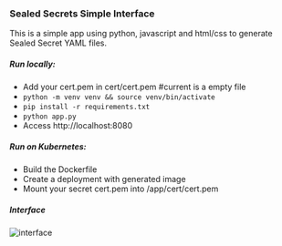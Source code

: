 ### Sealed Secrets Simple Interface

This is a simple app using python, javascript and html/css to generate Sealed Secret YAML files.

##### Run locally:
- Add your cert.pem in cert/cert.pem #current is a empty file
- `python -m venv venv && source venv/bin/activate`
- `pip install -r requirements.txt`
- `python app.py`
- Access http://localhost:8080


##### Run on Kubernetes:
- Build the Dockerfile
- Create a deployment with generated image
- Mount your secret cert.pem into /app/cert/cert.pem

##### Interface
![interface](https://i.ibb.co/r3sxY56/sealedsecret-simple-interface.png)
